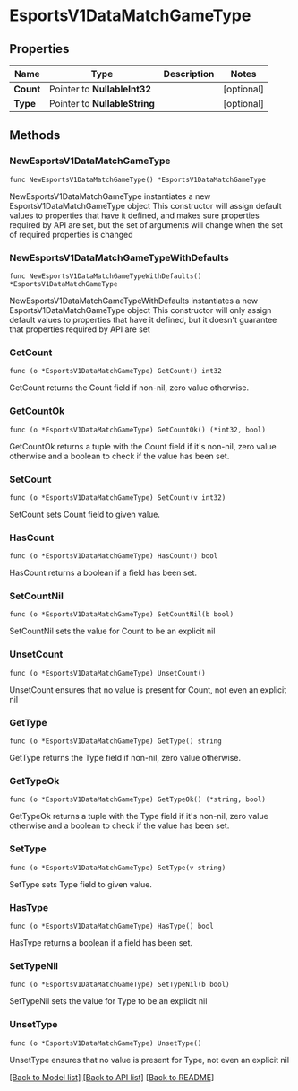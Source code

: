# EsportsV1DataMatchGameType

## Properties

Name | Type | Description | Notes
------------ | ------------- | ------------- | -------------
**Count** | Pointer to **NullableInt32** |  | [optional] 
**Type** | Pointer to **NullableString** |  | [optional] 

## Methods

### NewEsportsV1DataMatchGameType

`func NewEsportsV1DataMatchGameType() *EsportsV1DataMatchGameType`

NewEsportsV1DataMatchGameType instantiates a new EsportsV1DataMatchGameType object
This constructor will assign default values to properties that have it defined,
and makes sure properties required by API are set, but the set of arguments
will change when the set of required properties is changed

### NewEsportsV1DataMatchGameTypeWithDefaults

`func NewEsportsV1DataMatchGameTypeWithDefaults() *EsportsV1DataMatchGameType`

NewEsportsV1DataMatchGameTypeWithDefaults instantiates a new EsportsV1DataMatchGameType object
This constructor will only assign default values to properties that have it defined,
but it doesn't guarantee that properties required by API are set

### GetCount

`func (o *EsportsV1DataMatchGameType) GetCount() int32`

GetCount returns the Count field if non-nil, zero value otherwise.

### GetCountOk

`func (o *EsportsV1DataMatchGameType) GetCountOk() (*int32, bool)`

GetCountOk returns a tuple with the Count field if it's non-nil, zero value otherwise
and a boolean to check if the value has been set.

### SetCount

`func (o *EsportsV1DataMatchGameType) SetCount(v int32)`

SetCount sets Count field to given value.

### HasCount

`func (o *EsportsV1DataMatchGameType) HasCount() bool`

HasCount returns a boolean if a field has been set.

### SetCountNil

`func (o *EsportsV1DataMatchGameType) SetCountNil(b bool)`

 SetCountNil sets the value for Count to be an explicit nil

### UnsetCount
`func (o *EsportsV1DataMatchGameType) UnsetCount()`

UnsetCount ensures that no value is present for Count, not even an explicit nil
### GetType

`func (o *EsportsV1DataMatchGameType) GetType() string`

GetType returns the Type field if non-nil, zero value otherwise.

### GetTypeOk

`func (o *EsportsV1DataMatchGameType) GetTypeOk() (*string, bool)`

GetTypeOk returns a tuple with the Type field if it's non-nil, zero value otherwise
and a boolean to check if the value has been set.

### SetType

`func (o *EsportsV1DataMatchGameType) SetType(v string)`

SetType sets Type field to given value.

### HasType

`func (o *EsportsV1DataMatchGameType) HasType() bool`

HasType returns a boolean if a field has been set.

### SetTypeNil

`func (o *EsportsV1DataMatchGameType) SetTypeNil(b bool)`

 SetTypeNil sets the value for Type to be an explicit nil

### UnsetType
`func (o *EsportsV1DataMatchGameType) UnsetType()`

UnsetType ensures that no value is present for Type, not even an explicit nil

[[Back to Model list]](../README.md#documentation-for-models) [[Back to API list]](../README.md#documentation-for-api-endpoints) [[Back to README]](../README.md)


